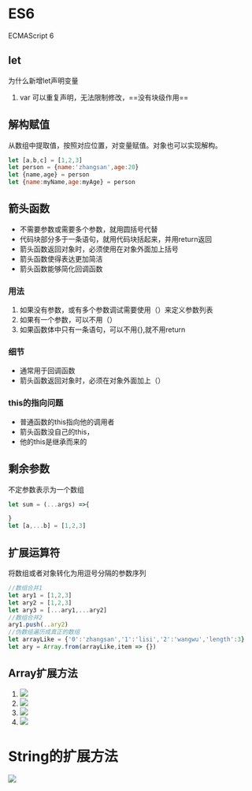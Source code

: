 # ES6

ECMAScript 6

## let

为什么新增let声明变量

1. var 可以重复声明，无法限制修改，==没有块级作用==
## 解构赋值
从数组中提取值，按照对应位置，对变量赋值。对象也可以实现解构。
```js
let [a,b,c] = [1,2,3]
let person = {name:'zhangsan',age:20}
let {name,age} = person
let {name:myName,age:myAge} = person
```
## 箭头函数

- 不需要参数或需要多个参数，就用圆括号代替
- 代码块部分多于一条语句，就用代码块括起来，并用return返回
- 箭头函数返回对象时，必须使用在对象外面加上括号
- 箭头函数使得表达更加简洁
- 箭头函数能够简化回调函数

### 用法

1. 如果没有参数，或有多个参数调试需要使用（）来定义参数列表
2. 如果有一个参数，可以不用（）
3. 如果函数体中只有一条语句，可以不用{},就不用return

### 细节

- 通常用于回调函数
- 箭头函数返回对象时，必须在对象外面加上（）

### this的指向问题

- 普通函数的this指向他的调用者
- 箭头函数没自己的this，
- 他的this是继承而来的
## 剩余参数
不定参数表示为一个数组
```js
let sum = (...args) =>{

}
let [a,...b] = [1,2,3]
```
## 扩展运算符
将数组或者对象转化为用逗号分隔的参数序列
```js
//数组合并1
let ary1 = [1,2,3]
let ary2 = [1,2,3]
let ary3 = [...ary1,...ary2]
//数组合并2
ary1.push(..ary2)
//伪数组遍历成真正的数组
let arrayLike = {'0':'zhangsan','1':'lisi','2':'wangwu','length':3}
let ary = Array.from(arrayLike,item => {})
```
## Array扩展方法
1. ![](https://raw.githubusercontent.com/chenruida/image/master/202208232006221.png)
2. ![](https://raw.githubusercontent.com/chenruida/image/master/202208232007020.png)
3. ![](https://raw.githubusercontent.com/chenruida/image/master/202208232007870.png)
4. ![](https://raw.githubusercontent.com/chenruida/image/master/202208232009209.png)

# String的扩展方法
![](https://raw.githubusercontent.com/chenruida/image/master/202208232009209.png)


 


